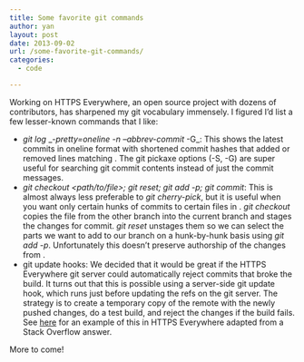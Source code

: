 ```yaml
---
title: Some favorite git commands
author: yan
layout: post
date: 2013-09-02
url: /some-favorite-git-commands/
categories:
  - code

---
```

Working on HTTPS Everywhere, an open source project with dozens of contributors, has sharpened my git vocabulary immensely. I figured I&#8217;d list a few lesser-known commands that I like:

  * _git log_ __-pretty=oneline -n<number> &#8211;abbrev-commit_ -G<regex>_: This shows the <number> latest commits in oneline format with shortened commit hashes that added or removed lines matching <regex>. The git pickaxe options (-S, -G) are super useful for searching git commit contents instead of just the commit messages.
  * _git checkout <branch> <path/to/file>; git reset; git add -p; git commit_: This is almost always less preferable to _git cherry-pick_, but it is useful when you want only certain hunks of commits to certain files in <branch>. _git checkout_ copies the file from the other branch into the current branch and stages the changes for commit. _git reset_ unstages them so we can select the parts we want to add to our branch on a hunk-by-hunk basis using _git add -p_. Unfortunately this doesn&#8217;t preserve authorship of the changes from <branch>.
  * git update hooks: We decided that it would be great if the HTTPS Everywhere git server could automatically reject commits that broke the build. It turns out that this is possible using a server-side git update hook, which runs just before updating the refs on the git server. The strategy is to create a temporary copy of the remote with the newly pushed changes, do a test build, and reject the changes if the build fails. See [here][1] for an example of this in HTTPS Everywhere adapted from a Stack Overflow answer.

More to come!

 [1]: https://github.com/diracdeltas/https-everywhere/blob/master/hooks/update
